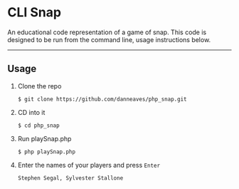 # CLI Snap
An educational code representation of a game of snap. This code is designed to be run from the command line, usage instructions below.
___
## Usage
1. Clone the repo

   ```$ git clone https://github.com/danneaves/php_snap.git```
2. CD into it

   ```$ cd php_snap```
3. Run playSnap.php

   ```$ php playSnap.php```
4. Enter the names of your players and press `Enter`
   
   ```Stephen Segal, Sylvester Stallone```
